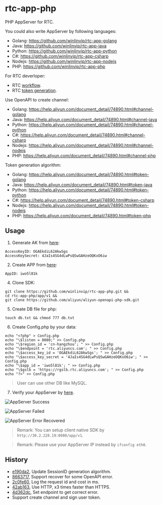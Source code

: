 # rtc-app-php

PHP AppServer for RTC.

You could also write AppServer by following languages:

* Golang: https://github.com/winlinvip/rtc-app-golang
* Java: https://github.com/winlinvip/rtc-app-java
* Python: https://github.com/winlinvip/rtc-app-python
* C#: https://github.com/winlinvip/rtc-app-csharp
* Nodejs: https://github.com/winlinvip/rtc-app-nodejs
* PHP: https://github.com/winlinvip/rtc-app-php

For RTC deverloper:

* RTC [workflow](https://help.aliyun.com/document_detail/74889.html).
* RTC [token generation](https://help.aliyun.com/document_detail/74890.html).

Use OpenAPI to create channel:

* Golang: https://help.aliyun.com/document_detail/74890.html#channel-golang
* Java: https://help.aliyun.com/document_detail/74890.html#channel-java
* Python: https://help.aliyun.com/document_detail/74890.html#channel-python
* C#: https://help.aliyun.com/document_detail/74890.html#channel-csharp
* Nodejs: https://help.aliyun.com/document_detail/74890.html#channel-nodejs
* PHP: https://help.aliyun.com/document_detail/74890.html#channel-php

Token generation algorithm:

* Golang: https://help.aliyun.com/document_detail/74890.html#token-golang
* Java: https://help.aliyun.com/document_detail/74890.html#token-java
* Python: https://help.aliyun.com/document_detail/74890.html#token-python
* C#: https://help.aliyun.com/document_detail/74890.html#token-csharp
* Nodejs: https://help.aliyun.com/document_detail/74890.html#token-nodejs
* PHP: https://help.aliyun.com/document_detail/74890.html#token-php

## Usage

1. Generate AK from [here](https://usercenter.console.aliyun.com/#/manage/ak):

```
AccessKeyID: OGAEkdiL62AkwSgs
AccessKeySecret: 4JaIs4SG4dLwPsQSwGAHzeOQKxO6iw
```

2. Create APP from [here](https://rtc.console.aliyun.com/#/manage):

```
AppID: iwo5l81k
```

4. Clone SDK:

```
git clone https://github.com/winlinvip/rtc-app-php.git &&
cd rtc-app-php/app/v1 &&
git clone https://github.com/aliyun/aliyun-openapi-php-sdk.git
```

5. Create DB file for php:

```
touch db.txt && chmod 777 db.txt
```

6. Create Config.php by your data:

```
echo "<?php" > Config.php
echo "\$listen = 8080;" >> Config.php
echo "\$region_id = 'cn-hangzhou'; " >> Config.php
echo "\$endpoint = 'rtc.aliyuncs.com'; " >> Config.php
echo "\$access_key_id = 'OGAEkdiL62AkwSgs'; " >> Config.php
echo "\$access_key_secret = '4JaIs4SG4dLwPsQSwGAHzeOQKxO6iw'; " >> Config.php
echo "\$app_id = 'iwo5l81k'; " >> Config.php
echo "\$gslb = 'https://rgslb.rtc.aliyuncs.com'; " >> Config.php
echo "?>" >> Config.php
```

> User can use other DB like MySQL.

7. Verify  your AppServer by [here](http://ossrs.net/talks/ng_index.html#/rtc-check?schema=http&host=127.0.0.1&port=8080&path=/app/v1/login&room=1237&user=jzufp&password=12345678).

![AppServer Success](https://github.com/winlinvip/rtc-app-golang/raw/master/images/app-ok.png)

![AppServer Failed](https://github.com/winlinvip/rtc-app-golang/raw/master/images/app-failed.png)

![AppServer Error Recovered](https://github.com/winlinvip/rtc-app-golang/raw/master/images/app-recovered.png)

> Remark: You can setup client native SDK by `http://30.2.228.19:8080/app/v1`.

> Remark: Please use your AppServer IP instead by `ifconfig eth0`.

## History

* [e190da2](https://github.com/winlinvip/rtc-app-php/commit/e190da238fdbdb8a7f89ff5ca998626194d4ab07), Update SessionID generation algorithm.
* [8663717](https://github.com/winlinvip/rtc-app-php/commit/8663717712db79e25bdf237f96b00f1d230aa279), Support recover for some OpenAPI error.
* [2c0fe60](https://github.com/winlinvip/rtc-app-php/commit/2c0fe60eec1c243427ea2d35a0062b0b256daa6b), Log the request id and cost in ms.
* [42ab163](https://github.com/winlinvip/rtc-app-php/commit/42ab1635b45d8e9db17c58cc8e1548dd72ea62c7), Use HTTP, x3 times faster than HTTPS.
* [4d362dc](https://github.com/winlinvip/rtc-app-php/commit/4d362dc5b0898f7348747b2b9245a351e33316c8), Set endpoint to get correct error.
* Support create channel and sign user token.

